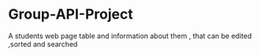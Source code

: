 # Group-API-Project
A students web page table and information about them , that can be edited ,sorted and searched
